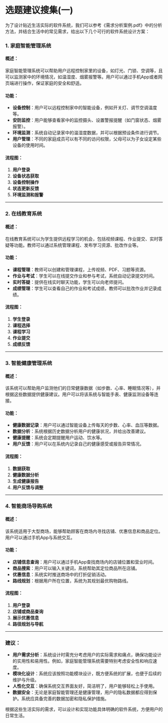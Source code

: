 # 选题建议搜集(一)

为了设计贴近生活实际的软件系统，我们可以参考《需求分析案例.pdf》中的分析方法，并结合生活中的常见需求，给出以下几个可行的软件系统设计方案：

### 1. **家庭智能管理系统**
#### 概述：
家庭智能管理系统可以帮助用户远程控制家里的设备，如灯光、门锁、空调等，且可以监测家中的环境情况，如温湿度、烟雾报警等。用户可以通过手机App或者网页端进行操作，保证家庭的安全和舒适。

#### 功能：
- **设备控制**：用户可以远程控制家中的智能设备，例如开关灯、调节空调温度等。
- **安防监控**：用户能够查看家中的监控摄头、设置警报提醒（如门窗状态、烟雾报警）。
- **环境监测**：系统自动记录家中的温湿度数据，并可以根据预设条件进行调节。
- **用户管理**：不同的家庭成员可以有不同的访问权限，父母可以为子女设定某些设备的使用时间。

#### 流程图：
1. **用户登录**
2. **设备状态获取**
3. **设备控制操作**
4. **状态更新反馈**
5. **环境监测和报警**

---

### 2. **在线教育系统**
#### 概述：
在线教育系统可以为学生提供远程学习的机会，包括视频课程、作业提交、实时答疑等功能。教师可以通过系统管理课程、发布学习资源、批改作业等。

#### 功能：
- **课程管理**：教师可以创建和管理课程，上传视频、PDF、习题等资源。
- **作业与考试**：学生可以在线提交作业和参与考试，系统自动记录提交时间。
- **实时答疑**：提供在线实时聊天功能，学生可以向老师提问。
- **成绩管理**：学生可以查看自己的作业和考试成绩，教师可以批改作业并记录成绩。

#### 流程图：
1. **学生登录**
2. **课程选择**
3. **课程学习**
4. **作业提交**
5. **成绩反馈**

---

### 3. **智能健康管理系统**
#### 概述：
该系统可以帮助用户监测他们的日常健康数据（如步数、心率、睡眠情况等），并根据这些数据提供健康建议。用户可以将该系统与智能手表、健康监测设备等连接。

#### 功能：
- **健康数据记录**：用户可以通过智能设备上传每天的步数、心率、血压等数据。
- **数据分析**：系统根据历史数据分析用户的健康状况，并给出改善建议。
- **健康提醒**：系统会定期提醒用户运动、饮水等。
- **用户反馈**：用户可以在系统内记录自己的健康感受或报告异常情况。

#### 流程图：
1. **数据获取**
2. **健康数据分析**
3. **生成健康报告**
4. **用户反馈与调整**

---

### 4. **智能商场导购系统**
#### 概述：
该系统适用于大型商场，能够帮助顾客在商场内寻找店铺、优惠信息和商品定位。用户可以通过手机App与系统交互。

#### 功能：
- **店铺信息查询**：用户可以通过手机App查找商场内的店铺位置和营业时间。
- **商品搜索**：用户可以输入关键词，系统帮助其定位商品所在店铺。
- **优惠信息**：系统实时推送商场中的打折促销活动。
- **路线规划**：根据用户所在位置，系统为其规划最优购物路线。

#### 流程图：
1. **用户登录**
2. **店铺或商品查询**
3. **展示优惠信息**
4. **路径规划与导航**

---

### 建议：
- **用户需求分析**：系统设计时需充分考虑用户的实际需求和痛点，确保功能设计的实用性和易用性。例如，家庭智能管理系统需要特别考虑安全性和响应速度。
- **模块化设计**：系统应该按照功能模块设计，既方便系统的扩展，也便于后续的维护与升级。
- **人性化交互**：确保系统交互界面友好，简洁明了，用户能够轻松上手使用。
- **数据安全**：无论是家庭智能管理还是健康管理，用户的隐私数据都应得到保护。系统应具备完善的数据加密和隐私保护措施。

根据这些生活实际的需求，可以设计和实现功能具体明确的软件系统，方便用户的日常生活。